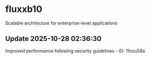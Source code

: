# fluxxb10
Scalable architecture for enterprise-level applications

## Update 2025-10-28 02:36:30
Improved performance following security guidelines - ID: 11nzu58a


